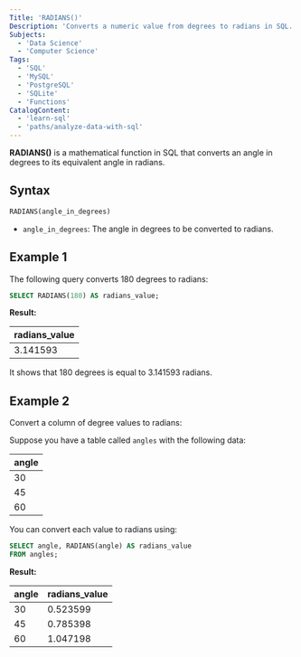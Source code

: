```yaml
---
Title: 'RADIANS()'
Description: 'Converts a numeric value from degrees to radians in SQL.'
Subjects:
  - 'Data Science'
  - 'Computer Science'
Tags:
  - 'SQL'
  - 'MySQL'
  - 'PostgreSQL'
  - 'SQLite'
  - 'Functions'
CatalogContent:
  - 'learn-sql'
  - 'paths/analyze-data-with-sql'
---
```


**RADIANS()** is a mathematical function in SQL that converts an angle in degrees to its equivalent angle in radians.

## Syntax

```sql
RADIANS(angle_in_degrees)
```
- `angle_in_degrees`: The angle in degrees to be converted to radians.

## Example 1

The following query converts 180 degrees to radians:

```sql
SELECT RADIANS(180) AS radians_value;
```

**Result:**

|radians_value |
|--------------|
| 3.141593     |

It shows that 180 degrees is equal to 3.141593 radians.

## Example 2 

Convert a column of degree values to radians:

Suppose you have a table called `angles` with the following data:

| angle |
|-------|
| 30    |
| 45    |
| 60    |

You can convert each value to radians using:

```sql
SELECT angle, RADIANS(angle) AS radians_value
FROM angles;
```

**Result:**

| angle | radians_value |
|-------|---------------|
| 30    | 0.523599      |
| 45    | 0.785398      |
| 60    | 1.047198      |


